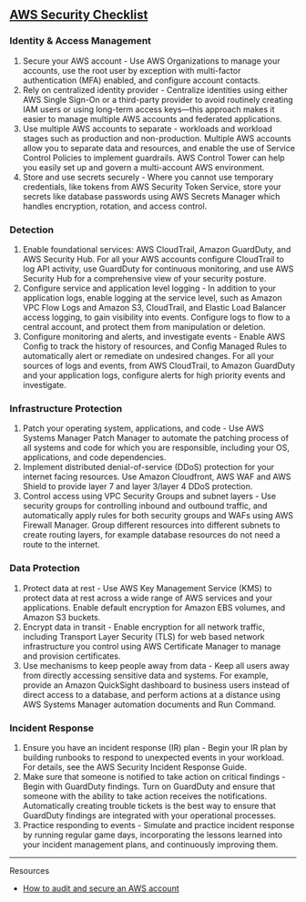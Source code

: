 ## [AWS Security Checklist](https://d1.awsstatic.com/whitepapers/Security/AWS_Security_Checklist.pdf)

### Identity & Access Management

1. Secure your AWS account - Use AWS Organizations to manage your accounts, use the root user by exception with multi-factor authentication (MFA) enabled, and configure account contacts.
2. Rely on centralized identity provider - Centralize identities using either AWS Single Sign-On or a third-party provider to avoid routinely creating IAM users or using long-term access keys—this approach makes it easier to manage multiple AWS accounts and federated applications.
3. Use multiple AWS accounts to separate - workloads and workload stages such as production and non-production. Multiple AWS accounts allow you to separate data and resources, and enable the use of Service Control Policies to implement guardrails. AWS Control Tower can help you easily set up and govern a multi-account AWS environment.
4. Store and use secrets securely - Where you cannot use temporary credentials, like tokens from AWS Security Token Service, store your secrets like database passwords using AWS Secrets Manager which handles encryption, rotation, and access control.

### Detection

1. Enable foundational services: AWS CloudTrail, Amazon GuardDuty, and AWS Security Hub. For all your AWS accounts configure CloudTrail to log API activity, use GuardDuty for continuous monitoring, and use AWS Security Hub for a comprehensive view of your security posture.
2. Configure service and application level logging - In addition to your application logs, enable logging at the service level, such as Amazon VPC Flow Logs and Amazon S3, CloudTrail, and Elastic Load Balancer access logging, to gain visibility into events.
Configure logs to flow to a central account, and protect them from manipulation or deletion.
3. Configure monitoring and alerts, and investigate events - Enable AWS Config to track the history of resources, and Config Managed Rules to automatically alert or remediate on undesired changes. For all your sources of logs and events, from AWS CloudTrail, to Amazon GuardDuty and your application logs, configure alerts for high priority events and investigate.


### Infrastructure Protection

1. Patch your operating system, applications, and code - Use AWS Systems Manager Patch Manager to automate the patching process of all systems and code for which you are responsible, including your OS, applications, and code dependencies.
2. Implement distributed denial-of-service (DDoS) protection for your internet facing resources. Use Amazon Cloudfront, AWS WAF and AWS Shield to provide layer 7 and layer 3/layer 4 DDoS protection.
3. Control access using VPC Security Groups and subnet layers - Use security groups for controlling inbound and outbound traffic, and automatically apply rules for both security groups and WAFs using AWS Firewall Manager. Group different resources into different subnets to create routing layers, for example database resources do not need a route to the internet.

### Data Protection

1. Protect data at rest - Use AWS Key Management Service (KMS) to protect data at rest across a wide range of AWS services and
your applications. Enable default encryption for Amazon EBS volumes, and Amazon S3 buckets. 
2. Encrypt data in transit - Enable encryption for all network traffic, including Transport Layer Security (TLS) for web based
network infrastructure you control using AWS Certificate Manager to manage and provision certificates.
3. Use mechanisms to keep people away from data - Keep all users away from directly accessing sensitive data and systems. For example, provide an Amazon QuickSight dashboard to business users instead of direct access to a database, and perform actions at a
distance using AWS Systems Manager automation documents and Run Command.

### Incident Response

1. Ensure you have an incident response (IR) plan - Begin your IR plan by building runbooks to respond to unexpected events in your workload. For details, see the AWS Security Incident Response Guide.
2. Make sure that someone is notified to take action on critical findings - Begin with GuardDuty findings. Turn on GuardDuty
and ensure that someone with the ability to take action receives the notifications. Automatically creating trouble tickets is the best way to ensure that GuardDuty findings are integrated with your operational processes.
3. Practice responding to events - Simulate and practice incident response by running regular game days, incorporating the lessons learned into your incident management plans, and continuously improving them.


---

Resources

- [How to audit and secure an AWS account](https://acloudguru.com/blog/engineering/how-to-audit-and-secure-an-aws-account)
